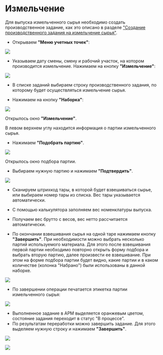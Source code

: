 # Измельчение

Для выпуска измельченного сырья необходимо создать производственное задание, как это описано в разделе ["Создание производственного задания на измельчение сырья"](./CreateTaskForAShredding.md).

- Открываем **"Меню учетных точек"**:

![](Shredding.assets/1.png)

- Указываем дату смены, смену и рабочий участок, на котором производится измельчение. Нажимаем на кнопку **"Измельчение"**:

![](Shredding.assets/2.png)

- В списке заданий выбираем строку производственного задания, по которому будет осуществляться измельчение сырья.

- Нажимаем на кнопку **"Наборка"**:

![](Shredding.assets/3.png)

Открылось окно **"Измельчение"**.

В левом верхнем углу находится информация о партии измельченного сырья.

- Нажимаем **"Подобрать партию"**.

![](Shredding.assets/4.png)

Открылось окно подбора партии.

- Выбираем нужную партию и нажимаем **"Подтвердить"**.

![](Shredding.assets/5.png)

- Сканируем штрихкод тары, в которой будет взвешиваться сырье, или выбираем номер тары из списка. Вес тары указывается автоматически.

- С помощью калькулятора заполняем вес номенклатуры выпуска.

- Получаем вес брутто с весов, вес нетто рассчитается автоматически.

- По окончании взвешивания сырья на одной таре нажимаем кнопку **"Завершить"**. При необходимости можно выбрать несколько партий используемого материала. Для этого после взвешивания первой партии необходимо повторно открыть форму подбора и выбрать вторую партию, далее произвести ее взвешивание. При этом на форме подбора партии будет видно, какие партии и в каком количестве (колонка "Набрано") были использованы в данной наборке. 

![](Shredding.assets/6.png)

- По завершении операции печатается этикетка партии измельченного сырья:

![](Shredding.assets/7.png)

- Выполненное задание в  АРМ выделяется оранжевым цветом, состояние задания переходит в статус "В процессе".
- По результатам переработки можно завершить задание. Для этого выделяем нужную строку и нажимаем **"Завершить"**.

![](Shredding.assets/8.png)

![](Shredding.assets/9.png)